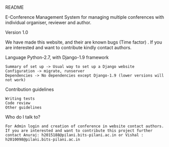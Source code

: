README

E-Conference Management System for managing multiple conferences with individual organiser, reviewer and author.

Version 1.0

We have made this website, and their are known bugs (Time factor) . If you are interested and want to contribute kindly contact authors.

Language Python-2.7, with Django-1.9 framework

    Summary of set up -> Usual way to set up a Django website
    Configuration -> migrate, runserver
    Dependencies -> No dependencies except Django-1.9 (lower versions will not work)

Contribution guidelines

    Writing tests
    Code review
    Other guidelines

Who do I talk to?

    For Admin login and creation of conference in website contact authors.
    If you are interested and want to contribute this project further contact Anuraj: h2015188@pilani.bits-pilani.ac.in or Vishal : h2010098@pilani.bits-pilani.ac.in
